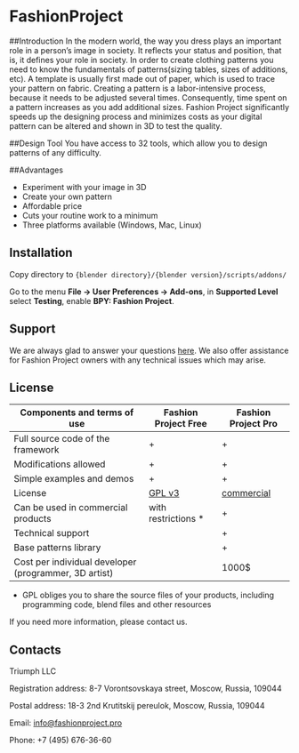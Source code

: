 # FashionProject

##Introduction
In the modern world, the way you dress plays an important role in a person’s image in society. It reflects your status and position, that is, it defines your role in society. In order to create clothing patterns you need to know the fundamentals of patterns(sizing tables, sizes of additions, etc). A template is usually first made out of paper, which is used to trace your pattern on fabric.
Creating a pattern is a labor-intensive process, because it needs to be adjusted several times. Consequently, time spent on a pattern increases as you add additional sizes. 
Fashion Project significantly speeds up the designing process and minimizes costs as your digital pattern can be altered and shown in 3D to test the quality.

##Design Tool
You have access to 32 tools, which allow you to design patterns of any difficulty. 

##Advantages
- Experiment with your image in 3D
- Create your own pattern
- Affordable price
- Cuts your routine work to a minimum
- Three platforms available (Windows, Mac, Linux)

## Installation
Copy directory to `{blender directory}/{blender version}/scripts/addons/`
  
Go to the menu __File -> User Preferences -> Add-ons__, in __Supported Level__ select __Testing__, enable __BPY: Fashion Project__.
 
## Support
We are always glad to answer your questions [here](https://github.com/TriumphLLC/FashionProject/issues). We also offer assistance for Fashion Project owners with any technical issues which may arise.

## License

| Components and terms of use                           | Fashion Project Free | Fashion Project Pro |
|-------------------------------------------------------|----------------------|--------------------|
| Full source code of the framework                     |           +          |          +         |
| Modifications allowed                                 |           +          |          +         |
| Simple examples and demos                             |           +          |          +         |
| License                                               |        [GPL v3](https://github.com/TriumphLLC/FashionProject/blob/master/LICENSE)       |     [commercial](https://github.com/TriumphLLC/FashionProject/blob/master/License%20Agreement/Fashion_Project_Pro_License_en.pdf)     |
| Can be used in commercial products                    |  with restrictions * |          +         |
| Technical support                                     |                      |          +         |
| Base patterns library                                 |                      |          +         |
| Cost per individual developer (programmer, 3D artist) |                      |        1000$       |

* GPL obliges you to share the source files of your products, including programming code, blend files and other resources

If you need more information, please contact us.

## Contacts
Triumph LLC

Registration address: 8-7 Vorontsovskaya street, Moscow, Russia, 109044

Postal address: 18-3 2nd Krutitskij pereulok, Moscow, Russia, 109044

Email: info@fashionproject.pro

Phone: +7 (495) 676-36-60
